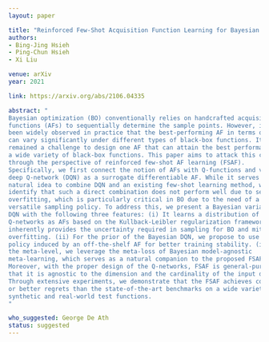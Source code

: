```yaml
---
layout: paper

title: "Reinforced Few-Shot Acquisition Function Learning for Bayesian Optimization"
authors:
- Bing-Jing Hsieh
- Ping-Chun Hsieh
- Xi Liu

venue: arXiv
year: 2021

link: https://arxiv.org/abs/2106.04335

abstract: "
Bayesian optimization (BO) conventionally relies on handcrafted acquisition
functions (AFs) to sequentially determine the sample points. However, it has
been widely observed in practice that the best-performing AF in terms of regret
can vary significantly under different types of black-box functions. It has
remained a challenge to design one AF that can attain the best performance over
a wide variety of black-box functions. This paper aims to attack this challenge
through the perspective of reinforced few-shot AF learning (FSAF).
Specifically, we first connect the notion of AFs with Q-functions and view a
deep Q-network (DQN) as a surrogate differentiable AF. While it serves as a
natural idea to combine DQN and an existing few-shot learning method, we
identify that such a direct combination does not perform well due to severe
overfitting, which is particularly critical in BO due to the need of a
versatile sampling policy. To address this, we present a Bayesian variant of
DQN with the following three features: (i) It learns a distribution of
Q-networks as AFs based on the Kullback-Leibler regularization framework. This
inherently provides the uncertainty required in sampling for BO and mitigates
overfitting. (ii) For the prior of the Bayesian DQN, we propose to use a demo
policy induced by an off-the-shelf AF for better training stability. (iii) On
the meta-level, we leverage the meta-loss of Bayesian model-agnostic
meta-learning, which serves as a natural companion to the proposed FSAF.
Moreover, with the proper design of the Q-networks, FSAF is general-purpose in
that it is agnostic to the dimension and the cardinality of the input domain.
Through extensive experiments, we demonstrate that the FSAF achieves comparable
or better regrets than the state-of-the-art benchmarks on a wide variety of
synthetic and real-world test functions. 
"

who_suggested: George De Ath
status: suggested
---
```

